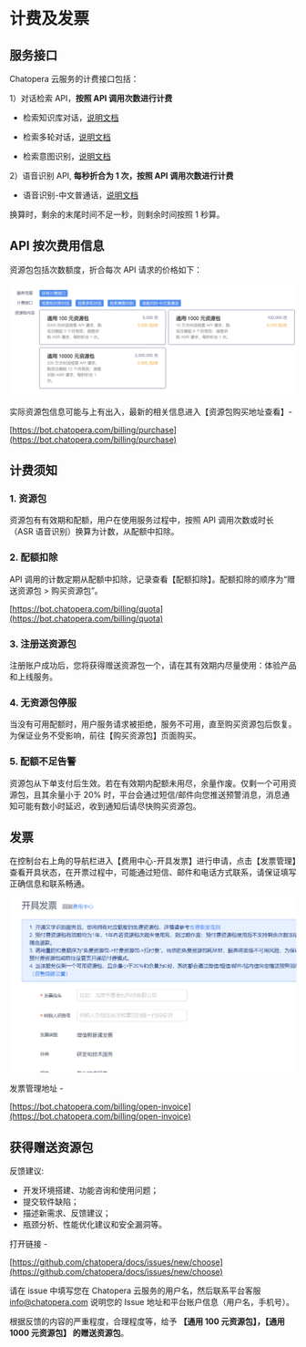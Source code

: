 # 计费及发票

## 服务接口

Chatopera 云服务的计费接口包括：

1）对话检索 API，**按照 API 调用次数进行计费**

* 检索知识库对话，[说明文档](https://docs.chatopera.com/products/chatbot-platform/references/sdk/chatbot/chat.html#%E6%A3%80%E7%B4%A2%E7%9F%A5%E8%AF%86%E5%BA%93)

* 检索多轮对话，[说明文档](https://docs.chatopera.com/products/chatbot-platform/references/sdk/chatbot/chat.html#%E6%A3%80%E7%B4%A2%E5%A4%9A%E8%BD%AE%E5%AF%B9%E8%AF%9D)

* 检索意图识别，[说明文档](https://docs.chatopera.com/products/chatbot-platform/references/sdk/chatbot/chat.html#%E6%A3%80%E7%B4%A2%E6%84%8F%E5%9B%BE%E8%AF%86%E5%88%AB)

2）语音识别 API, **每秒折合为 1 次，按照 API 调用次数进行计费**

* 语音识别-中文普通话，[说明文档](https://docs.chatopera.com/products/chatbot-platform/references/sdk/chatbot/asr.html)

换算时，剩余的末尾时间不足一秒，则剩余时间按照 1 秒算。

## API 按次费用信息

资源包包括次数额度，折合每次 API 请求的价格如下：

![资源包和对应价格](../../../images/platform/chatopera_cloud_pricing_20230210150208.png)

实际资源包信息可能与上有出入，最新的相关信息进入【资源包购买地址查看】- 

[https://bot.chatopera.com/billing/purchase](https://bot.chatopera.com/billing/purchase)

## 计费须知

### 1. 资源包

资源包有有效期和配额，用户在使用服务过程中，按照 API 调用次数或时长（ASR 语音识别）换算为计数，从配额中扣除。

### 2. 配额扣除

API 调用的计数定期从配额中扣除，记录查看【配额扣除】。配额扣除的顺序为“赠送资源包 > 购买资源包”。

[https://bot.chatopera.com/billing/quota](https://bot.chatopera.com/billing/quota)


### 3. 注册送资源包

注册账户成功后，您将获得赠送资源包一个，请在其有效期内尽量使用：体验产品和上线服务。

### 4. 无资源包停服

当没有可用配额时，用户服务请求被拒绝，服务不可用，直至购买资源包后恢复。为保证业务不受影响，前往【购买资源包】页面购买。

### 5. 配额不足告警

资源包从下单支付后生效。若在有效期内配额未用尽，余量作废。仅剩一个可用资源包，且其余量小于 20% 时，平台会通过短信/邮件向您推送预警消息，消息通知可能有数小时延迟，收到通知后请尽快购买资源包。

## 发票

在控制台右上角的导航栏进入【费用中心-开具发票】进行申请，点击【发票管理】查看开具状态，在开票过程中，可能通过短信、邮件和电话方式联系，请保证填写正确信息和联系畅通。

![资源包和对应价格](../../../images/platform/billing_invoice_20230210150705.png)

发票管理地址 -

[https://bot.chatopera.com/billing/open-invoice](https://bot.chatopera.com/billing/open-invoice)


## 获得赠送资源包

反馈建议:

* 开发环境搭建、功能咨询和使用问题；
* 提交软件缺陷；
* 描述新需求、反馈建议；
* 瓶颈分析、性能优化建议和安全漏洞等。

打开链接 -

[https://github.com/chatopera/docs/issues/new/choose](https://github.com/chatopera/docs/issues/new/choose)

请在 issue 中填写您在 Chatopera 云服务的用户名，然后联系平台客服 info@chatopera.com 说明您的 Issue 地址和平台账户信息（用户名，手机号）。

根据反馈的内容的严重程度，合理程度等，给予 **【通用 100 元资源包】，【通用 1000 元资源包】 的赠送资源包**。
